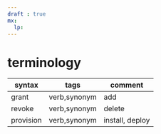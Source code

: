 ```yaml
---
draft : true
mx:  
  lp:
---
```



# terminology
|syntax|tags|comment|
|-|-|-|
|grant|verb,synonym|add|
|revoke|verb,synonym|delete|
|provision|verb,synonym|install, deploy|
